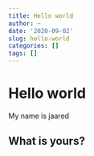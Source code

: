 ```yaml
---
title: Hello world
author: ~
date: '2020-09-02'
slug: hello-world
categories: []
tags: []
---
```


# Hello world

My name is jaared

## What is yours? 
